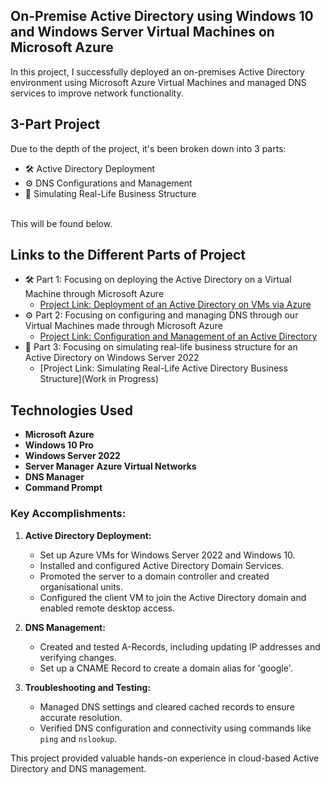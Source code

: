<h2>On-Premise Active Directory using Windows 10 and Windows Server Virtual Machines on Microsoft Azure</h2>
In this project, I successfully deployed an on-premises Active Directory environment using Microsoft Azure Virtual Machines and managed DNS services to improve network functionality.

<h2>3-Part Project</h2>

Due to the depth of the project, it's been broken down into 3 parts:
<br />

  - 🛠️ Active Directory Deployment
  - ⚙️ DNS Configurations and Management
  - 🏢 Simulating Real-Life Business Structure

<br />
This will be found below.

<br />

<h2>Links to the Different Parts of Project</h2>

- 🛠️ Part 1: Focusing on deploying the Active Directory on a Virtual Machine through Microsoft Azure
  - [Project Link: Deployment of an Active Directory on VMs via Azure](https://github.com/Ervin-Thorpe/Active-Directory-Deployment)
- ⚙️ Part 2: Focusing on configuring and managing DNS through our Virtual Machines made through Microsoft Azure
  - [Project Link: Configuration and Management of an Active Directory]()
- 🏢 Part 3: Focusing on simulating real-life business structure for an Active Directory on Windows Server 2022
  - [Project Link: Simulating Real-Life Active Directory Business Structure](Work in Progress)

<h2>Technologies Used</h2>

- <b>Microsoft Azure</b>
- <b>Windows 10 Pro</b>
- <b>Windows Server 2022</b>
- <b>Server Manager</b>
  <b>Azure Virtual Networks</b> 
- <b>DNS Manager</b>
- <b>Command Prompt</b>

<h3>Key Accomplishments:</h3>

1. **Active Directory Deployment:**
   - Set up Azure VMs for Windows Server 2022 and Windows 10.
   - Installed and configured Active Directory Domain Services.
   - Promoted the server to a domain controller and created organisational units.
   - Configured the client VM to join the Active Directory domain and enabled remote desktop access.

2. **DNS Management:**
   - Created and tested A-Records, including updating IP addresses and verifying changes.
   - Set up a CNAME Record to create a domain alias for 'google'.

3. **Troubleshooting and Testing:**
   - Managed DNS settings and cleared cached records to ensure accurate resolution.
   - Verified DNS configuration and connectivity using commands like `ping` and `nslookup`.

This project provided valuable hands-on experience in cloud-based Active Directory and DNS management.
<br />
<br />
